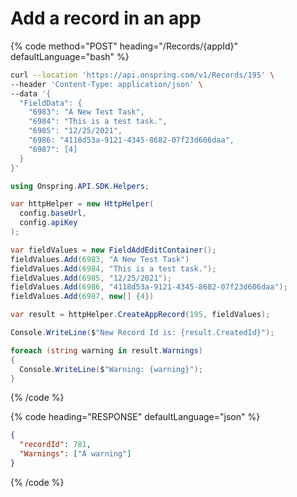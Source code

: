 # Add a record in an app

{% code method="POST" heading="/Records/{appId}" defaultLanguage="bash" %}

```bash
curl --location 'https://api.onspring.com/v1/Records/195' \
--header 'Content-Type: application/json' \
--data '{
  "FieldData": {
    "6983": "A New Test Task",
    "6984": "This is a test task.",
    "6985": "12/25/2021",
    "6986: "4118d53a-9121-4345-8682-07f23d606daa",
    "6987": [4]
  }
}'
```

```csharp
using Onspring.API.SDK.Helpers;

var httpHelper = new HttpHelper(
  config.baseUrl,
  config.apiKey
);

var fieldValues = new FieldAddEditContainer();
fieldValues.Add(6983, "A New Test Task")
fieldValues.Add(6984, "This is a test task.");
fieldValues.Add(6985, "12/25/2021");
fieldValues.Add(6986, "4118d53a-9121-4345-8682-07f23d606daa");
fieldValues.Add(6987, new[] {4})

var result = httpHelper.CreateAppRecord(195, fieldValues);

Console.WriteLine($"New Record Id is: {result.CreatedId}");

foreach (string warning in result.Warnings)
{
  Console.WriteLine($"Warning: {warning}");
}

```

{% /code %}

{% code heading="RESPONSE" defaultLanguage="json" %}

```json
{
  "recordId": 781,
  "Warnings": ["A warning"]
}
```

{% /code %}

